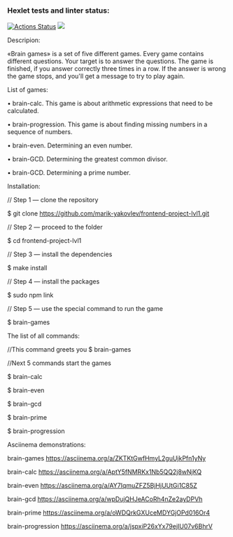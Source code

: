 ### Hexlet tests and linter status:
[![Actions Status](https://github.com/marik-yakovlev/frontend-project-lvl1/workflows/hexlet-check/badge.svg)](https://github.com/marik-yakovlev/frontend-project-lvl1/actions)
<a href="https://codeclimate.com/github/codeclimate/codeclimate/maintainability"><img src="https://api.codeclimate.com/v1/badges/a99a88d28ad37a79dbf6/maintainability" /></a>

 Descripion:

«Brain games» is a set of five different games.
Every game contains different questions. Your target is to answer the questions.
The game is finished, if you answer correctly three times in a row. If the answer is wrong the game stops, and you'll get a message  to try to play again.

List of games:

• brain-calc. This game is about arithmetic expressions that need to be calculated.

• brain-progression. This game is about finding missing numbers in a sequence of numbers.

• brain-even. Determining an even number.

• brain-GCD. Determining the greatest common divisor.

• brain-GCD. Determining a prime number.


Installation:

// Step 1 — clone the repository

$ git clone https://github.com/marik-yakovlev/frontend-project-lvl1.git

// Step 2 — proceed to the folder

$ cd frontend-project-lvl1

// Step 3 — install the dependencies

$ make install

// Step 4 — install the packages

$ sudo npm link

// Step 5 — use the special command to run the game

$ brain-games



The list of all commands:

//This command greets you
$ brain-games

//Next 5 commands start the games

$ brain-calc

$ brain-even

$ brain-gcd

$ brain-prime

$ brain-progression



Asciinema demonstrations:

brain-games        https://asciinema.org/a/ZKTKtGwfHmyL2guUjkPfn1yNy

brain-calc         https://asciinema.org/a/AptY5fNMRKx1Nb5QQ2j8wNjKQ

brain-even         https://asciinema.org/a/AY7IqmuZFZ5BjHjUUtGi1C85Z

brain-gcd          https://asciinema.org/a/wpDujQHJeACoRh4nZe2ayDPVh

brain-prime        https://asciinema.org/a/oWDQrkGXUceMDYGjOPd016Or4

brain-progression  https://asciinema.org/a/jspxiP26xYx79ejIU07v6BhrV
